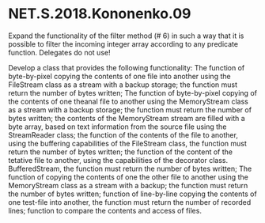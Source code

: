 # NET.S.2018.Kononenko.09

Expand the functionality of the filter method (# 6) in such a way 
that it is possible to filter the incoming integer array according 
to any predicate function. Delegates do not use!

Develop a class that provides the following functionality:
The function of byte-by-pixel copying the contents of one file into another using the FileStream class as a stream with a backup storage; the function must return the number of bytes written;
The function of byte-by-pixel copying of the contents of one theanal file to another using the MemoryStream class as a stream with a backup storage; the function must return the number of bytes written; 
the contents of the MemoryStream stream are filled with a byte array, based on text information from the source file using the StreamReader class;
the function of the contents of the file to another, using the buffering capabilities of the FileStream class, the function must return the number of bytes written;
the function of the content of the tetative file to another, using the capabilities of the decorator class. BufferedStream, the function must return the number of bytes written;
The function of copying the contents of one the other file to another using the MemoryStream class as a stream with a backup; the function must return the number of bytes written;
function of line-by-line copying the contents of one test-file into another, the function must return the number of recorded lines;
function to compare the contents and access of files.
